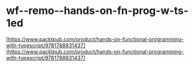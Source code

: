 # wf--remo--hands-on-fn-prog-w-ts-1ed

[https://www.packtpub.com/product/hands-on-functional-programming-with-typescript/9781788831437](https://www.packtpub.com/product/hands-on-functional-programming-with-typescript/9781788831437)
